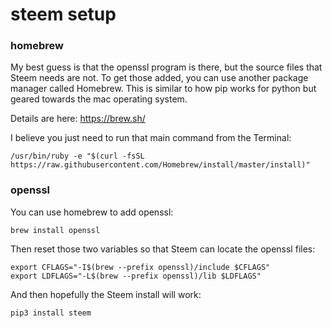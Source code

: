 # steem setup

### homebrew
My best guess is that the openssl program is there, but the source files that Steem needs are not. To get those added, you can use another package manager called Homebrew. This is similar to how pip works for python but geared towards the mac operating system.

Details are here: https://brew.sh/  

I believe you just need to run that main command from the Terminal:
```
/usr/bin/ruby -e "$(curl -fsSL https://raw.githubusercontent.com/Homebrew/install/master/install)"
```

### openssl
You can use homebrew to add openssl:
```
brew install openssl
```

Then reset those two variables so that Steem can locate the openssl files:
```
export CFLAGS="-I$(brew --prefix openssl)/include $CFLAGS"
export LDFLAGS="-L$(brew --prefix openssl)/lib $LDFLAGS"
```

And then hopefully the Steem install will work:
```
pip3 install steem
```

